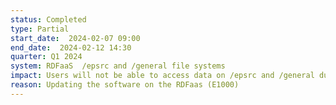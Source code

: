 ```yaml
---
status: Completed
type: Partial
start_date:  2024-02-07 09:00
end_date:  2024-02-12 14:30
quarter: Q1 2024
system: RDFaaS  /epsrc and /general file systems 
impact: Users will not be able to access data on /epsrc and /general during this maintenance
reason: Updating the software on the RDFaas (E1000) 
---
```

